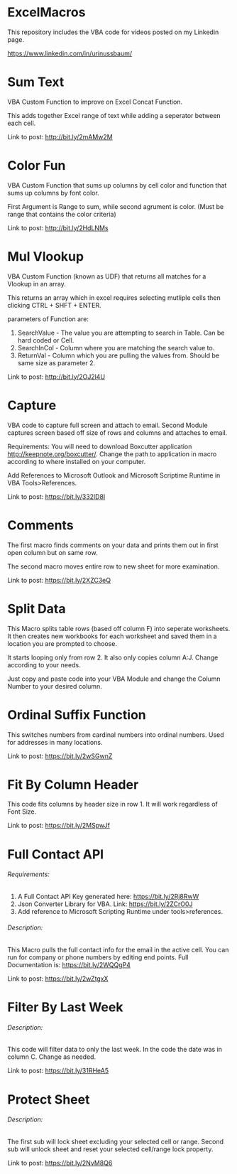 # ExcelMacros
This repository includes the VBA code for videos posted on my Linkedin page. 

https://www.linkedin.com/in/urinussbaum/

# Sum Text

VBA Custom Function to improve on Excel Concat Function. 

This adds together Excel range of text while adding a seperator between each cell. 

Link to post: http://bit.ly/2mAMw2M

# Color Fun

VBA Custom Function that sums up columns by cell color and function that sums up columns by font color.

First Argument is Range to sum, while second agrument is color. (Must be range that contains the color criteria)

Link to post: http://bit.ly/2HdLNMs

# Mul Vlookup
VBA Custom Function (known as UDF) that returns all matches for a Vlookup in an array.

This returns an array which in excel requires selecting mutliple cells then clicking CTRL + SHFT + ENTER.

parameters of Function are:
1. SearchValue - The value you are attempting to search in Table. Can be hard coded or Cell.
2. SearchInCol - Column where you are matching the search value to.
3. ReturnVal - Column which you are pulling the values from. Should be same size as parameter 2. 

Link to post: http://bit.ly/2OJ2l4U

# Capture
VBA code to capture full screen and attach to email. 
Second Module captures screen based off size of rows and columns and attaches to email. 

Requirements:
You will need to download Boxcutter application http://keepnote.org/boxcutter/. 
Change the path to application in macro according to where installed on your computer. 

Add References to Microsoft Outlook and Microsoft Scriptime Runtime in VBA Tools>References. 

Link to post: https://bit.ly/332lD8I

# Comments

The first macro finds comments on your data and prints them out in first open column but on same row.

The second macro moves entire row to new sheet for more examination. 

Link to post: https://bit.ly/2XZC3eQ

# Split Data

This Macro splits table rows (based off column F) into seperate worksheets. 
It then creates new workbooks for each worksheet and saved them in a location you are prompted to choose. 

It starts looping only from row 2. It also only copies column A:J. Change according to your needs. 

Just copy and paste code into your VBA Module and change the Column Number to your desired column.

# Ordinal Suffix Function

This switches numbers from cardinal numbers into ordinal numbers. Used for addresses in many locations. 

Link to post: https://bit.ly/2wSGwnZ

# Fit By Column Header

This code fits columns by header size in row 1. It will work regardless of Font Size. 

Link to post: https://bit.ly/2MSpwJf

# Full Contact API

###### Requirements:

1. A Full Contact API Key generated here: https://bit.ly/2Rj8RwW
2. Json Converter Library for VBA. Link: https://bit.ly/2ZCrO0J
3. Add reference to Microsoft Scripting Runtime under tools>references.

###### Description:

This Macro pulls the full contact info for the email in the active cell.
You can run for company or phone numbers by editing end points.
Full Documentation is: https://bit.ly/2WQQgP4

Link to post: https://bit.ly/2wZtgxX

# Filter By Last Week

###### Description:
This code will filter data to only the last week. In the code the date was in column C. Change as needed.

Link to post: https://bit.ly/31RHeA5

# Protect Sheet

###### Description:
The first sub will lock sheet excluding your selected cell or range. Second sub will unlock sheet and reset your selected cell/range lock property.

Link to post: https://bit.ly/2NvM8Q6

